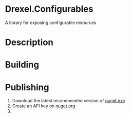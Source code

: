 # Drexel.Configurables
A library for exposing configurable resources

# Description

# Building

# Publishing
1. Download the latest recommended version of [nuget.exe](https://www.nuget.org/downloads)
2. Create an API key on [nuget.org](https://www.nuget.org/account/apikeys)
3. 